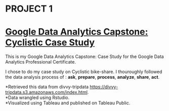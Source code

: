 # PROJECT 1

# [Google Data Analytics Capstone: Cyclistic Case Study](https://rpubs.com/ElijahS/993018)
 
 This is my Google Data Analytics Capstone: Case Study for the Google Data Analytics Professional Certificate.  

I chose to do my case study on Cyclistic bike-share.
I thouroughly followed the data analysis process of : __ask__, __prepare__, __process__, __analyze__, __share__, __act__.

*Retrieved this data from divvy-tripdata https://divvy-tripdata.s3.amazonaws.com/index.html.  
*Data wrangled using Rstudio.  
*Visualized using Tableau and published on Tableau Public.  
